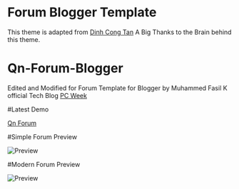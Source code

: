 # Forum Blogger Template
This theme is adapted from [Dinh Cong Tan](https://github.com/f7deat)
A Big Thanks to the Brain behind this theme.

# Qn-Forum-Blogger
Edited and Modified for Forum Template for Blogger by Muhammed Fasil K
official Tech Blog [PC Week](https://www.pcweek.in)

#Latest Demo

[Qn Forum](https://qnforum.blogspot.com/)

#Simple Forum Preview

![Preview](https://2.bp.blogspot.com/-D3YE977WgNo/W8zXy7-nHPI/AAAAAAAAAbM/U_OJ6p8_l-kZSzXeVKxXFq_Yu2O--fxPwCLcBGAs/s1600/qn-forum-logo.PNG)

#Modern Forum Preview

![Preview](https://1.bp.blogspot.com/-o58CPXv0pzI/W_uUfngrlDI/AAAAAAAAAcg/NIP5SMqqXKgghZqu146WsGrue24uqJ9UgCLcBGAs/s1600/forum-min.PNG)
